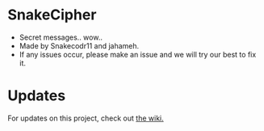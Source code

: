 # SnakeCipher
- Secret messages.. wow..
- Made by Snakecodr11 and jahameh.
- If any issues occur, please make an issue and we will try our best to fix it.
# Updates
For updates on this project, check out <a href="https://github.com/Snakecodr11/SnakeCipher/wiki">the wiki.</a>
